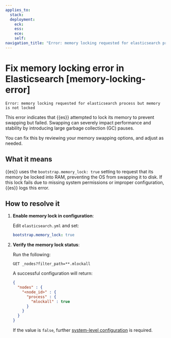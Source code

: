 ```yaml
---
applies_to:
  stack: 
  deployment:
    eck: 
    ess: 
    ece: 
    self: 
navigation_title: "Error: memory locking requested for elasticsearch process but memory is not locked"
---
```


# Fix memory locking error in Elasticsearch [memory-locking-error]

```console
Error: memory locking requested for elasticsearch process but memory is not locked
```


This error indicates that {{es}} attempted to lock its memory to prevent swapping but failed. Swapping can severely impact performance and stability by introducing large garbage collection (GC) pauses.

You can fix this by reviewing your memory swapping options, and adjust as needed.

## What it means

{{es}} uses the `bootstrap.memory_lock: true` setting to request that its memory be locked into RAM, preventing the OS from swapping it to disk. If this lock fails due to missing system permissions or improper configuration, {{es}} logs this error.

## How to resolve it

1. **Enable memory lock in configuration**:

   Edit `elasticsearch.yml` and set:

   ```yaml
   bootstrap.memory_lock: true
   ```

2. **Verify the memory lock status**:

   Run the following:

   ```console
   GET _nodes?filter_path=**.mlockall
   ```

   A successful configuration will return:

   ```json
   {
     "nodes" : {
       "<node_id>" : {
         "process" : {
           "mlockall" : true
         }
       }
     }
   }
   ```

   If the value is `false`, further [system-level configuration](https://www.elastic.co/guide/en/elasticsearch/reference/current/setup-configuration-memory.html) is required.
